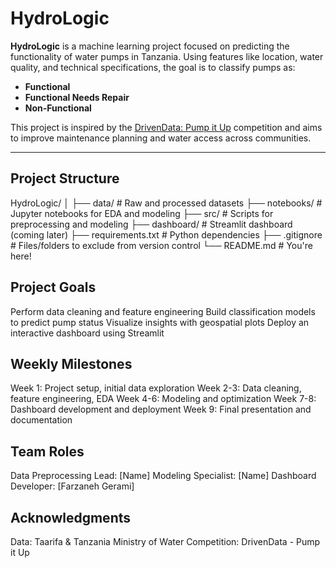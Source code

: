 # HydroLogic

**HydroLogic** is a machine learning project focused on predicting the functionality of water pumps in Tanzania. Using features like location, water quality, and technical specifications, the goal is to classify pumps as:

- **Functional**
- **Functional Needs Repair**
- **Non-Functional**

This project is inspired by the [DrivenData: Pump it Up](https://www.drivendata.org/competitions/7/pump-it-up-data-mining-the-water-table/) competition and aims to improve maintenance planning and water access across communities.

---

## Project Structure
HydroLogic/ │ ├── data/ # Raw and processed datasets ├── notebooks/ # Jupyter notebooks for EDA and modeling ├── src/ # Scripts for preprocessing and modeling ├── dashboard/ # Streamlit dashboard (coming later) ├── requirements.txt # Python dependencies ├── .gitignore # Files/folders to exclude from version control └── README.md # You're here!

## Project Goals
 Perform data cleaning and feature engineering
 Build classification models to predict pump status
 Visualize insights with geospatial plots
 Deploy an interactive dashboard using Streamlit

## Weekly Milestones
 Week 1: Project setup, initial data exploration
 Week 2-3: Data cleaning, feature engineering, EDA
 Week 4-6: Modeling and optimization
 Week 7-8: Dashboard development and deployment
 Week 9: Final presentation and documentation

## Team Roles
 Data Preprocessing Lead: [Name]
 Modeling Specialist: [Name]
 Dashboard Developer: [Farzaneh Gerami]

## Acknowledgments
 Data: Taarifa & Tanzania Ministry of Water
 Competition: DrivenData - Pump it Up
